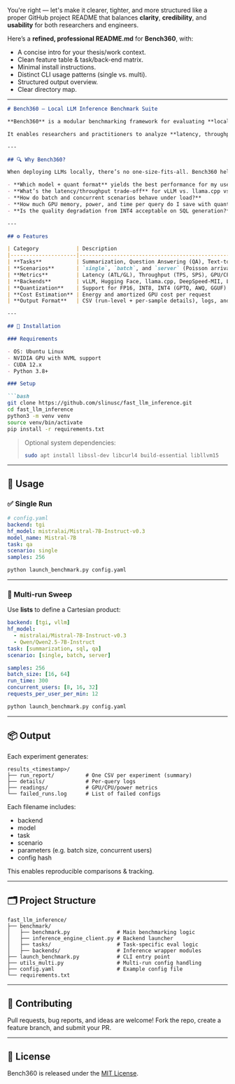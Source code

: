 You're right — let's make it clearer, tighter, and more structured like a proper GitHub project README that balances **clarity**, **credibility**, and **usability** for both researchers and engineers.

Here’s a **refined, professional README.md** for **Bench360**, with:

* A concise intro for your thesis/work context.
* Clean feature table & task/back-end matrix.
* Minimal install instructions.
* Distinct CLI usage patterns (single vs. multi).
* Structured output overview.
* Clear directory map.

---

````markdown
# Bench360 – Local LLM Inference Benchmark Suite

**Bench360** is a modular benchmarking framework for evaluating **local LLM inference pipelines** across backends, quantization formats, model architectures, and deployment scenarios.

It enables researchers and practitioners to analyze **latency, throughput, quality, efficiency, and cost** in real-world tasks like summarization, QA, and SQL generation—under both consumer and data center conditions.

---

## 🔍 Why Bench360?

When deploying LLMs locally, there’s no one-size-fits-all. Bench360 helps answer:

- **Which model + quant format** yields the best performance for my use case?
- **What’s the latency/throughput trade-off** for vLLM vs. llama.cpp vs. TGI?
- **How do batch and concurrent scenarios behave under load?**
- **How much GPU memory, power, and time per query do I save with quantization?**
- **Is the quality degradation from INT4 acceptable on SQL generation?**

---

## ⚙️ Features

| Category            | Description                                                                 |
|---------------------|-----------------------------------------------------------------------------|
| **Tasks**           | Summarization, Question Answering (QA), Text-to-SQL                         |
| **Scenarios**       | `single`, `batch`, and `server` (Poisson arrival model)                     |
| **Metrics**         | Latency (ATL/GL), Throughput (TPS, SPS), GPU/CPU util, Energy, Quality (F1, ROUGE, AST) |
| **Backends**        | vLLM, Hugging Face, llama.cpp, DeepSpeed-MII, LMDeploy                      |
| **Quantization**    | Support for FP16, INT8, INT4 (GPTQ, AWQ, GGUF)                              |
| **Cost Estimation** | Energy and amortized GPU cost per request                                   |
| **Output Format**   | CSV (run-level + per-sample details), logs, and visual plots ready          |

---

## 🧱 Installation

### Requirements

- OS: Ubuntu Linux
- NVIDIA GPU with NVML support
- CUDA 12.x
- Python 3.8+

### Setup

```bash
git clone https://github.com/slinusc/fast_llm_inference.git
cd fast_llm_inference
python3 -m venv venv
source venv/bin/activate
pip install -r requirements.txt
````

> Optional system dependencies:
>
> ```bash
> sudo apt install libssl-dev libcurl4 build-essential libllvm15
> ```

---

## 🚀 Usage

### ✅ Single Run

```yaml
# config.yaml
backend: tgi
hf_model: mistralai/Mistral-7B-Instruct-v0.3
model_name: Mistral-7B
task: qa
scenario: single
samples: 256
```

```bash
python launch_benchmark.py config.yaml
```

---

### 🔁 Multi-run Sweep

Use **lists** to define a Cartesian product:

```yaml
backend: [tgi, vllm]
hf_model:
  - mistralai/Mistral-7B-Instruct-v0.3
  - Qwen/Qwen2.5-7B-Instruct
task: [summarization, sql, qa]
scenario: [single, batch, server]

samples: 256
batch_size: [16, 64]
run_time: 300
concurrent_users: [8, 16, 32]
requests_per_user_per_min: 12
```

```bash
python launch_benchmark.py config.yaml
```

---

## 📦 Output

Each experiment generates:

```
results_<timestamp>/
├── run_report/          # One CSV per experiment (summary)
├── details/             # Per-query logs
├── readings/            # GPU/CPU/power metrics
└── failed_runs.log      # List of failed configs
```

Each filename includes:

* backend
* model
* task
* scenario
* parameters (e.g. batch size, concurrent users)
* config hash

This enables reproducible comparisons & tracking.

---

## 🗂 Project Structure

```
fast_llm_inference/
├── benchmark/
│   ├── benchmark.py               # Main benchmarking logic
│   ├── inference_engine_client.py # Backend launcher
│   ├── tasks/                     # Task-specific eval logic
│   ├── backends/                  # Inference wrapper modules
├── launch_benchmark.py            # CLI entry point
├── utils_multi.py                 # Multi-run config handling
├── config.yaml                    # Example config file
└── requirements.txt
```

---

## 🧪 Contributing

Pull requests, bug reports, and ideas are welcome!
Fork the repo, create a feature branch, and submit your PR.

---

## 📄 License

Bench360 is released under the [MIT License](LICENSE).

```